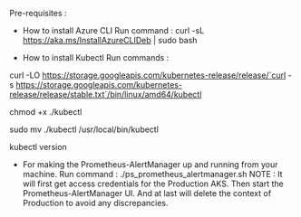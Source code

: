 Pre-requisites : 
- How to install Azure CLI
Run command : curl -sL https://aka.ms/InstallAzureCLIDeb | sudo bash

- How to install Kubectl
Run commands :

curl -LO https://storage.googleapis.com/kubernetes-release/release/`curl -s https://storage.googleapis.com/kubernetes-release/release/stable.txt`/bin/linux/amd64/kubectl

chmod +x ./kubectl

sudo mv ./kubectl /usr/local/bin/kubectl

kubectl version

- For making the Prometheus-AlertManager up and running from your machine.
Run command : ./ps_prometheus_alertmanager.sh
NOTE : It will first get access credentials for the Production AKS.
Then start the Prometheus-AlertManager UI.
And at last will delete the context of Production to avoid any discrepancies.